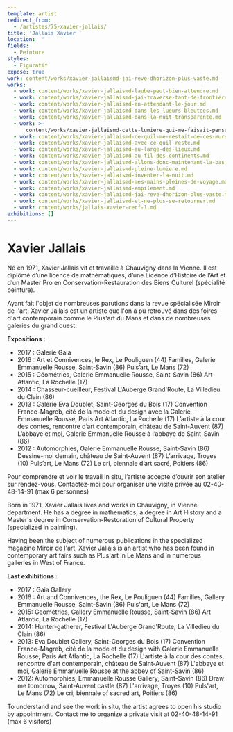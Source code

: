 ```yaml
---
template: artist
redirect_from:
  - /artistes/75-xavier-jallais/
title: 'Jallais Xavier '
location: ''
fields:
  - Peinture
styles:
  - Figuratif
expose: true
work: content/works/xavier-jallaismd-jai-reve-dhorizon-plus-vaste.md
works:
  - work: content/works/xavier-jallaismd-laube-peut-bien-attendre.md
  - work: content/works/xavier-jallaismd-jai-traverse-tant-de-frontieres.md
  - work: content/works/xavier-jallaismd-en-attendant-le-jour.md
  - work: content/works/xavier-jallaismd-dans-les-lueurs-bleutees.md
  - work: content/works/xavier-jallaismd-dans-la-nuit-transparente.md
  - work: >-
      content/works/xavier-jallaismd-cette-lumiere-qui-me-faisait-penser-a-la-nuit.md
  - work: content/works/xavier-jallaismd-ce-quil-me-restait-de-ces-murs-fleuris.md
  - work: content/works/xavier-jallaismd-avec-ce-quil-reste.md
  - work: content/works/xavier-jallaismd-au-large-des-lieux.md
  - work: content/works/xavier-jallaismd-au-fil-des-continents.md
  - work: content/works/xavier-jallaismd-allons-donc-maintenant-la-bas.md
  - work: content/works/xavier-jallaismd-pleine-lumiere.md
  - work: content/works/xavier-jallaismd-inventer-la-nuit.md
  - work: content/works/xavier-jallaismd-mes-mains-pleines-de-voyage.md
  - work: content/works/xavier-jallaismd-empilement.md
  - work: content/works/xavier-jallaismd-jai-reve-dhorizon-plus-vaste.md
  - work: content/works/xavier-jallaismd-et-ne-plus-se-retourner.md
  - work: content/works/jallais-xavier-cerf-1.md
exhibitions: []
---
```


# Xavier Jallais

Né en 1971, Xavier Jallais vit et travaille à Chauvigny dans la Vienne.  Il est diplômé d’une licence de mathématiques, d’une Licence d’Histoire de l’Art et d’un Master Pro en Conservation-Restauration des Biens Culturel (spécialité peinture).

Ayant fait l'objet de nombreuses parutions dans la revue spécialisée Miroir de l'art, Xavier Jallais est un artiste que l'on a pu retrouvé dans des foires d'art contemporain comme le Plus'art du Mans et dans de nombreuses galeries du grand ouest.

**Expositions :**

* 2017 : Galerie Gaia
* 2016 : Art et Connivences, le Rex, Le Pouliguen (44) Familles, Galerie Emmanuelle Rousse, Saint-Savin (86) Puls’art, Le Mans (72)
* 2015 : Géométries, Galerie Emmanuelle Rousse, Saint-Savin (86) Art Atlantic, La Rochelle (17)
* 2014 : Chasseur-cueilleur, Festival L'Auberge Grand'Route, La Villedieu du Clain (86)
* 2013 : Galerie Eva Doublet, Saint-Georges du Bois (17) Convention France-Magreb, cité de la mode et du design avec la Galerie Emmanuelle Rousse, Paris Art Atlantic, La Rochelle (17) L’artiste à la cour des contes, rencontre d’art contemporain, château de Saint-Auvent (87) L’abbaye et moi, Galerie Emmanuelle Rousse à l’abbaye de Saint-Savin (86)
* 2012 : Automorphies, Galerie Emmanuelle Rousse, Saint-Savin (86) Dessine-moi demain, château de Saint-Auvent (87) L’arrivage, Troyes (10) Puls’art, Le Mans (72) Le cri, biennale d’art sacré, Poitiers (86)

Pour comprendre et voir le travail in situ, l’artiste accepte d’ouvrir son atelier sur rendez-vous. Contactez-moi pour organiser une visite privée au 02-40-48-14-91 (max 6 personnes)

Born in 1971, Xavier Jallais lives and works in Chauvigny, in Vienne department.  He has a degree in mathematics, a degree in Art History and a Master's degree in Conservation-Restoration of Cultural Property (specialized in painting).

Having been the subject of numerous publications in the specialized magazine Miroir de l'art, Xavier Jallais is an artist who has been found in contemporary art fairs such as Plus'art in Le Mans and in numerous galleries in West of France.

**Last exhibitions :**

* 2017 : Gaia Gallery
* 2016 : Art and Connivences, the Rex, Le Pouliguen (44) Families, Gallery Emmanuelle Rousse, Saint-Savin (86) Puls'art, Le Mans (72)
* 2015: Geometries, Gallery Emmanuelle Rousse, Saint-Savin (86) Art Atlantic, La Rochelle (17)
* 2014: Hunter-gatherer, Festival L'Auberge Grand'Route, La Villedieu du Clain (86)
* 2013: Eva Doublet Gallery, Saint-Georges du Bois (17) Convention France-Magreb, cité de la mode et du design with Galerie Emmanuelle Rousse, Paris Art Atlantic, La Rochelle (17) L'artiste à la cour des contes, rencontre d'art contemporain, château de Saint-Auvent (87) L'abbaye et moi, Galerie Emmanuelle Rousse at the abbey of Saint-Savin (86)
* 2012: Automorphies, Emmanuelle Rousse Gallery, Saint-Savin (86) Draw me tomorrow, Saint-Auvent castle (87) L'arrivage, Troyes (10) Puls'art, Le Mans (72) Le cri, biennale of sacred art, Poitiers (86)

To understand and see the work in situ, the artist agrees to open his studio by appointment. Contact me to organize a private visit at 02-40-48-14-91 (max 6 visitors)
